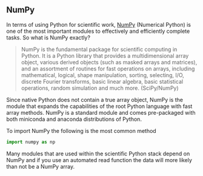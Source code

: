 ## NumPy

In terms of using Python for scientific work, [NumPy](https://docs.scipy.org/doc/numpy/user/whatisnumpy.html) (Numerical Python) is one of the most important modules to effectively and efficiently complete tasks. So what is NumPy exactly?
> NumPy is the fundamental package for scientific computing in Python. It is a Python library that provides a multidimensional array object, various derived objects (such as masked arrays and matrices), and an assortment of routines for fast operations on arrays, including mathematical, logical, shape manipulation, sorting, selecting, I/O, discrete Fourier transforms, basic linear algebra, basic statistical operations, random simulation and much more. (SciPy/NumPy)

Since native Python does not contain a true array object, NumPy is the module that expands the capabilities of the root Python language with fast array methods. NumPy is a standard module and comes pre-packaged with both miniconda and anaconda distributions of Python.

To import NumPy the following is the most common method
```python
import numpy as np
```

Many modules that are used within the scientific Python stack depend on NumPy and if you use an automated read function the data will more likely than not be a NumPy array.
